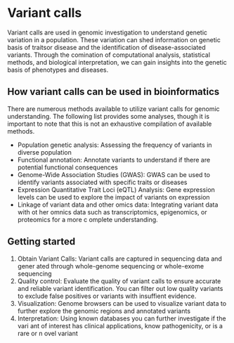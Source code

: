 # Variant calls
Variant calls are used in genomic investigation to understand genetic variation in a population. These variation can shed information on genetic basis of traitsor disease and the identification of disease-associated variants. Through the comination of computational analysis, statistical methods, and biological interpretation, we can gain insights into the genetic basis of phenotypes and diseases.

## How variant calls can be used in bioinformatics
There are numerous methods available to utilize variant calls for genomic understanding. The following list provides some analyses, though it is important to note that this is not an exhaustive compilation of available methods.

* Population genetic analysis: Assessing the frequency of variants in diverse population
* Functional annotation: Annotate variants to understand if there are potential functional consequences
* Genome-Wide Association Studies (GWAS): GWAS can be used to identify variants associated with specific traits or diseases
* Expression Quantitative Trait Loci (eQTL) Analysis: Gene expression levels can be used to explore the impact of variants on expression
* Linkage of variant data and other omics data: Integrating variant data with ot
her omnics data such as transcriptomics, epigenomics, or proteomics for a more c
omplete understanding.
 
## Getting started
1. Obtain Variant Calls: Variant calls are captured in sequencing data and gener
ated through whole-genome sequencing or whole-exome sequencing
2. Quality control: Evaluate the quality of variant calls to ensure accurate and
 reliable variant identification. You can filter out low quality variants to exclude false positives or variants with insuffient evidence.
3. Visualization: Genome browsers can be used to visualize variant data to further explore the genomic regions and annotated variants 
4. Interpretation: Using known databases you can further investigate if the vari
ant of interest has clinical applications, know pathogenicity, or is a rare or n
ovel variant


